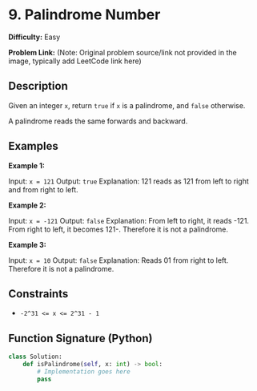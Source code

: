 # 9. Palindrome Number

**Difficulty:** Easy

**Problem Link:** (Note: Original problem source/link not provided in the image, typically add LeetCode link here)

## Description

Given an integer `x`, return `true` if `x` is a palindrome, and `false` otherwise.

A palindrome reads the same forwards and backward.

## Examples

**Example 1:**

Input: `x = 121`
Output: `true`
Explanation: 121 reads as 121 from left to right and from right to left.

**Example 2:**

Input: `x = -121`
Output: `false`
Explanation: From left to right, it reads -121. From right to left, it becomes 121-. Therefore it is not a palindrome.

**Example 3:**

Input: `x = 10`
Output: `false`
Explanation: Reads 01 from right to left. Therefore it is not a palindrome.

## Constraints

*   `-2^31 <= x <= 2^31 - 1`

## Function Signature (Python)

```python
class Solution:
    def isPalindrome(self, x: int) -> bool:
        # Implementation goes here
        pass
``` 
